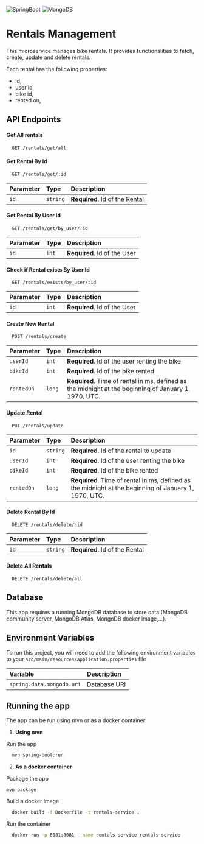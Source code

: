 
![SpringBoot](https://img.shields.io/badge/SpringBoot-black?logo=Springboot)
![MongoDB](https://img.shields.io/badge/MongoDB-white?logo=mongodb)


# Rentals Management
This microservice manages bike rentals. It provides functionalities to fetch, create, update and delete rentals.

Each rental has the following properties:
- id,
- user id
- bike id,
- rented on,



## API Endpoints

#### Get All rentals

```http
  GET /rentals/get/all
```

#### Get Rental By Id

```http
  GET /rentals/get/:id
```

| Parameter | Type     | Description                    |
| :-------- | :------- |:-------------------------------|
| `id`      | `string` | **Required**. Id of the Rental |

#### Get Rental By User Id

```http
  GET /rentals/get/by_user/:id
```

| Parameter | Type  | Description                  |
| :-------- |:------|:-----------------------------|
| `id`      | `int` | **Required**. Id of the User |

#### Check if Rental exists By User Id 

```http
  GET /rentals/exists/by_user/:id
```

| Parameter | Type  | Description                  |
| :-------- |:------|:-----------------------------|
| `id`      | `int` | **Required**. Id of the User |


#### Create New Rental

```http
  POST /rentals/create
```

| Parameter   | Type     | Description                                                                                           |
|:------------|:---------|:------------------------------------------------------------------------------------------------------|
| `userId`    | `int`    | **Required**. Id of the user renting the bike                                                         |
| `bikeId`    | `int`    | **Required**. Id of the bike rented                                                                   |
| `rentedOn`  | `long`   | **Required**. Time of rental in ms, defined as the midnight at the beginning of January 1, 1970, UTC. |


#### Update Rental

```http
  PUT /rentals/update
```
| Parameter   | Type     | Description                                                                                           |
|:------------|:---------|:------------------------------------------------------------------------------------------------------|
| `id`        | `string` | **Required**. Id of the rental to update                                                              |
| `userId`    | `int`    | **Required**. Id of the user renting the bike                                                         |
| `bikeId`    | `int`    | **Required**. Id of the bike rented                                                                   |
| `rentedOn`  | `long`   | **Required**. Time of rental in ms, defined as the midnight at the beginning of January 1, 1970, UTC. |

#### Delete Rental By Id

```http
  DELETE /rentals/delete/:id
```

| Parameter | Type     | Description                    |
| :-------- | :------- |:-------------------------------|
| `id`      | `string` | **Required**. Id of the Rental |

#### Delete All Rentals

```http
  DELETE /rentals/delete/all
```


## Database
This app requires a running MongoDB database to store data (MongoDB community server, MongoDB Atlas, MongoDB docker image,...).

## Environment Variables

To run this project, you will need to add the following environment variables to your `src/main/resources/application.properties` file

| Variable                  | Description   |
|:--------------------------|:--------------|
| `spring.data.mongodb.uri` | Database URI  |


## Running the app
The app can be run using mvn or as a docker container

1. **Using mvn**

Run the app

```bash
  mvn spring-boot:run
```

2. **As a docker container**

Package the app
```
mvn package
```
Build a docker image

```bash
  docker build -f Dockerfile -t rentals-service . 
``` 

Run the container

```bash
  docker run -p 8081:8081 --name rentals-service rentals-service 
``` 



